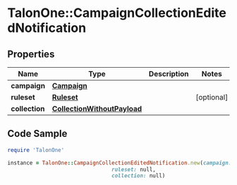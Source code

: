 # TalonOne::CampaignCollectionEditedNotification

## Properties

Name | Type | Description | Notes
------------ | ------------- | ------------- | -------------
**campaign** | [**Campaign**](Campaign.md) |  | 
**ruleset** | [**Ruleset**](Ruleset.md) |  | [optional] 
**collection** | [**CollectionWithoutPayload**](CollectionWithoutPayload.md) |  | 

## Code Sample

```ruby
require 'TalonOne'

instance = TalonOne::CampaignCollectionEditedNotification.new(campaign: null,
                                 ruleset: null,
                                 collection: null)
```


